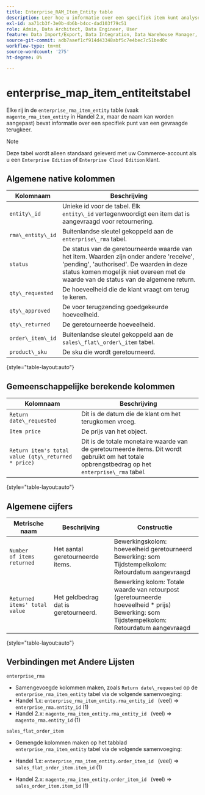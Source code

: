 ```yaml
---
title: Enterprise_RAM_Item_Entity table
description: Leer hoe u informatie over een specifiek item kunt analyseren op basis van een gevraagde return.
exl-id: aa71cb3f-3e0b-4b6b-b4cc-dad103f79c51
role: Admin, Data Architect, Data Engineer, User
feature: Data Import/Export, Data Integration, Data Warehouse Manager, Commerce Tables
source-git-commit: adb7aaef1cf914d43348abf5c7e4bec7c51bed0c
workflow-type: tm+mt
source-wordcount: '275'
ht-degree: 0%

---
```


# enterprise_map_item_entiteitstabel

Elke rij in de `enterprise_rma_item_entity` table (vaak `magento_rma_item_entity` in Handel 2.x, maar de naam kan worden aangepast) bevat informatie over een specifiek punt van een gevraagde terugkeer.

>[!NOTE]
>
>Deze tabel wordt alleen standaard geleverd met uw Commerce-account als u een `Enterprise Edition` of `Enterprise Cloud Edition` klant.

## Algemene native kolommen

| **Kolomnaam** | **Beschrijving** |
|---|---|
| `entity\_id` | Unieke id voor de tabel. Elk `entity\_id` vertegenwoordigt een item dat is aangevraagd voor retournering. |
| `rma\_entity\_id` | Buitenlandse sleutel gekoppeld aan de `enterprise\_rma` tabel. |
| `status` | De status van de geretourneerde waarde van het item. Waarden zijn onder andere &#39;receive&#39;, &#39;pending&#39;, &#39;authorised&#39;. De waarden in deze status komen mogelijk niet overeen met de waarde van de status van de algemene return. |
| `qty\_requested` | De hoeveelheid die de klant vraagt om terug te keren. |
| `qty\_approved` | De voor terugzending goedgekeurde hoeveelheid. |
| `qty\_returned` | De geretourneerde hoeveelheid. |
| `order\_item\_id` | Buitenlandse sleutel gekoppeld aan de `sales\_flat\_order\_item` tabel. |
| `product\_sku` | De sku die wordt geretourneerd. |

{style="table-layout:auto"}

## Gemeenschappelijke berekende kolommen

| **Kolomnaam** | **Beschrijving** |
|---|---|
| `Return date\_requested` | Dit is de datum die de klant om het terugkomen vroeg. |
| `Item price` | De prijs van het object. |
| `Return item's total value (qty\_returned * price)` | Dit is de totale monetaire waarde van de geretourneerde items. Dit wordt gebruikt om het totale opbrengstbedrag op het `enterprise\_rma` tabel. |

{style="table-layout:auto"}

## Algemene cijfers

| **Metrische naam** | **Beschrijving** | **Constructie** |
|---|---|---|
| `Number of items returned` | Het aantal geretourneerde items. | Bewerkingskolom: hoeveelheid geretourneerd<br>Bewerking: som<br>Tijdstempelkolom: Retourdatum aangevraagd |
| `Returned items' total value` | Het geldbedrag dat is geretourneerd. | Bewerking kolom: Totale waarde van retourpost (geretourneerde hoeveelheid * prijs)<br>Bewerking: som<br>Tijdstempelkolom: Retourdatum aangevraagd |

{style="table-layout:auto"}

## Verbindingen met Andere Lijsten

`enterprise_rma`

* Samengevoegde kolommen maken, zoals `Return date\_requested` op de `enterprise_rma_item_entity` tabel via de volgende samenvoeging:
* Handel 1.x: `enterprise_rma_item_entity.rma_entity_id ` (veel) => `enterprise_rma.entity_id` (1)
* Handel 2.x: `magento_rma_item_entity.rma_entity_id ` (veel) => `magento_rma.entity_id` (1)

`sales_flat_order_item`

* Gemengde kolommen maken op het tabblad  `enterprise_rma_item_entity` tabel via de volgende samenvoeging:

* Handel 1.x: `enterprise_rma_item_entity.order_item_id ` (veel) => `sales_flat_order_item.item_id` (1)
* Handel 2.x: `magento_rma_item_entity.order_item_id ` (veel) => `sales_order_item.item_id` (1)

